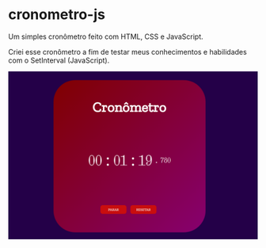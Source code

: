 # cronometro-js
Um simples cronômetro feito com HTML, CSS e JavaScript. 

Criei esse cronômetro a fim de testar meus conhecimentos e habilidades com o SetInterval (JavaScript).

<img src="https://github.com/GabrielLima5/imagens-projetos/blob/main/images/Cron%C3%B4metro.png">
